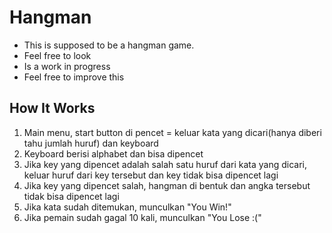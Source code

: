 # Hangman

+ This is supposed to be a hangman game.
+  Feel free to look
+ Is a work in progress
+ Feel free to improve this

## How It Works
1) Main menu, start button di pencet = keluar kata yang dicari(hanya diberi tahu jumlah huruf) dan keyboard
2) Keyboard berisi alphabet dan bisa dipencet
3) Jika key yang dipencet adalah salah satu huruf dari kata yang dicari, keluar huruf dari key tersebut dan key tidak bisa dipencet lagi
4) Jika key yang dipencet salah, hangman di bentuk dan angka tersebut tidak bisa dipencet lagi
5) Jika kata sudah ditemukan, munculkan "You Win!"
6) Jika pemain sudah gagal 10 kali, munculkan "You Lose :("  
